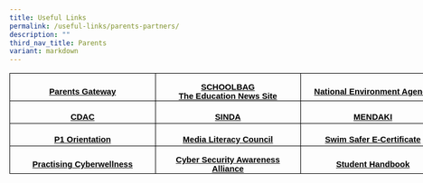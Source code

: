 ```yaml
---
title: Useful Links
permalink: /useful-links/parents-partners/
description: ""
third_nav_title: Parents
variant: markdown
---
```

<table cellpadding="0" cellspacing="0" width="772" border="0" style="width: 579.0pt; border-collapse: collapse; mso-yfti-tbllook: 1184; mso-padding-alt: 0in 5.4pt 0in 5.4pt;" class="MsoNormalTable">
<tbody>
<tr style="mso-yfti-irow: 0; mso-yfti-firstrow: yes; height: 30.0pt;">
<td width="257" style="width: 193.0pt; border: solid windowtext 1.0pt; padding: 0in 5.4pt 0in 5.4pt; height: 30.0pt;">
<p align="center" style="margin-bottom: 0in; text-align: center; line-height: normal;" class="MsoNormal"><strong><span style="font-size: 11.0pt; font-family: 'Arial',sans-serif; mso-fareast-font-family: 'Times New Roman'; mso-font-kerning: 0pt; mso-ligatures: none; mso-bidi-language: TA;"><a href="https://shuqunpri.moe.edu.sg/parents-gateway/"><span style="color: windowtext; text-decoration: none; text-underline: none;">Parents Gateway</span></a></span></strong></p>
</td>
<td width="257" style="width: 193.0pt; border: solid windowtext 1.0pt; border-left: none; padding: 0in 5.4pt 0in 5.4pt; height: 30.0pt;">
<p align="center" style="margin-bottom: 0in; text-align: center; line-height: normal;" class="MsoNormal"><strong><span style="font-size: 11.0pt; font-family: 'Arial',sans-serif; mso-fareast-font-family: 'Times New Roman'; mso-font-kerning: 0pt; mso-ligatures: none; mso-bidi-language: TA;"><a href="https://www.schoolbag.edu.sg/"><span style="color: windowtext; text-decoration: none; text-underline: none;">SCHOOLBAG<br>The Education News Site</span></a></span></strong></p>
</td>
<td width="257" style="width: 193.0pt; border: solid windowtext 1.0pt; border-left: none; padding: 0in 5.4pt 0in 5.4pt; height: 30.0pt;">
<p align="center" style="margin-bottom: 0in; text-align: center; line-height: normal;" class="MsoNormal"><strong><span style="font-size: 11.0pt; font-family: 'Arial',sans-serif; mso-fareast-font-family: 'Times New Roman'; mso-font-kerning: 0pt; mso-ligatures: none; mso-bidi-language: TA;"><a href="https://www.nea.gov.sg/"><span style="color: windowtext; text-decoration: none; text-underline: none;">National Environment Agency</span></a></span></strong></p>
</td>
</tr>
<tr style="mso-yfti-irow: 1; height: 30.0pt;">
<td width="257" style="width: 193.0pt; border: solid windowtext 1.0pt; border-top: none; padding: 0in 5.4pt 0in 5.4pt; height: 30.0pt;">
<p align="center" style="margin-bottom: 0in; text-align: center; line-height: normal;" class="MsoNormal"><strong><span style="font-size: 11.0pt; font-family: 'Arial',sans-serif; mso-fareast-font-family: 'Times New Roman'; mso-font-kerning: 0pt; mso-ligatures: none; mso-bidi-language: TA;"><a href="https://www.cdac.org.sg/"><span style="color: windowtext; text-decoration: none; text-underline: none;">CDAC</span></a></span></strong></p>
</td>
<td width="257" style="width: 193.0pt; border-top: none; border-left: none; border-bottom: solid windowtext 1.0pt; border-right: solid windowtext 1.0pt; padding: 0in 5.4pt 0in 5.4pt; height: 30.0pt;">
<p align="center" style="margin-bottom: 0in; text-align: center; line-height: normal;" class="MsoNormal"><strong><span style="font-size: 11.0pt; font-family: 'Arial',sans-serif; mso-fareast-font-family: 'Times New Roman'; mso-font-kerning: 0pt; mso-ligatures: none; mso-bidi-language: TA;"><a href="https://www.sinda.org.sg/"><span style="color: windowtext; text-decoration: none; text-underline: none;">SINDA</span></a></span></strong></p>
</td>
<td width="257" style="width: 193.0pt; border-top: none; border-left: none; border-bottom: solid windowtext 1.0pt; border-right: solid windowtext 1.0pt; padding: 0in 5.4pt 0in 5.4pt; height: 30.0pt;">
<p align="center" style="margin-bottom: 0in; text-align: center; line-height: normal;" class="MsoNormal"><strong><span style="font-size: 11.0pt; font-family: 'Arial',sans-serif; mso-fareast-font-family: 'Times New Roman'; mso-font-kerning: 0pt; mso-ligatures: none; mso-bidi-language: TA;"><a href="https://www.mendaki.org.sg/"><span style="color: windowtext; text-decoration: none; text-underline: none;">MENDAKI</span></a></span></strong></p>
</td>
</tr>
<tr style="mso-yfti-irow: 2; height: 30.0pt;">
<td width="257" style="width: 193.0pt; border: solid windowtext 1.0pt; border-top: none; padding: 0in 5.4pt 0in 5.4pt; height: 30.0pt;">
<p align="center" style="margin-bottom: 0in; text-align: center; line-height: normal;" class="MsoNormal"><strong><span style="font-size: 11.0pt; font-family: 'Arial',sans-serif; mso-fareast-font-family: 'Times New Roman'; mso-font-kerning: 0pt; mso-ligatures: none; mso-bidi-language: TA;"><a href="https://sites.google.com/moe.edu.sg/welcometosqps/home"><span style="color: windowtext; text-decoration: none; text-underline: none;">P1 Orientation</span></a></span></strong></p>
</td>
<td width="257" style="width: 193.0pt; border-top: none; border-left: none; border-bottom: solid windowtext 1.0pt; border-right: solid windowtext 1.0pt; padding: 0in 5.4pt 0in 5.4pt; height: 30.0pt;">
<p align="center" style="margin-bottom: 0in; text-align: center; line-height: normal;" class="MsoNormal"><strong><span style="font-size: 11.0pt; font-family: 'Arial',sans-serif; mso-fareast-font-family: 'Times New Roman'; mso-font-kerning: 0pt; mso-ligatures: none; mso-bidi-language: TA;"><a href="https://www.mlc.sg/"><span style="color: windowtext; text-decoration: none; text-underline: none;">Media Literacy Council</span></a></span></strong></p>
</td>
<td width="257" style="width: 193.0pt; border-top: none; border-left: none; border-bottom: solid windowtext 1.0pt; border-right: solid windowtext 1.0pt; padding: 0in 5.4pt 0in 5.4pt; height: 30.0pt;">
<p align="center" style="margin-bottom: 0in; text-align: center; line-height: normal;" class="MsoNormal"><strong><span style="font-size: 11.0pt; font-family: 'Arial',sans-serif; mso-fareast-font-family: 'Times New Roman'; mso-font-kerning: 0pt; mso-ligatures: none; mso-bidi-language: TA;"><a href="https://www.shuqunpri.moe.edu.sg/files/Swim-Safer-E-Certificate-User-Guide-For-Parents_compressed.pdf"><span style="color: windowtext; text-decoration: none; text-underline: none;">Swim Safer E-Certificate</span></a></span></strong></p>
</td>
</tr>
<tr style="mso-yfti-irow: 3; mso-yfti-lastrow: yes; height: 30.0pt;">
<td width="257" style="width: 193.0pt; border: solid windowtext 1.0pt; border-top: none; padding: 0in 5.4pt 0in 5.4pt; height: 30.0pt;">
<p align="center" style="margin-bottom: 0in; text-align: center; line-height: normal;" class="MsoNormal"><strong><span style="font-size: 11.0pt; font-family: 'Arial',sans-serif; mso-fareast-font-family: 'Times New Roman'; mso-font-kerning: 0pt; mso-ligatures: none; mso-bidi-language: TA;"><a href="https://www.moe.gov.sg/education-in-sg/our-programmes/cyber-wellness"><span style="color: windowtext; text-decoration: none; text-underline: none;">Practising Cyberwellness</span></a></span></strong></p>
</td>
<td width="257" style="width: 193.0pt; border-top: none; border-left: none; border-bottom: solid windowtext 1.0pt; border-right: solid windowtext 1.0pt; padding: 0in 5.4pt 0in 5.4pt; height: 30.0pt;">
<p align="center" style="margin-bottom: 0in; text-align: center; line-height: normal;" class="MsoNormal"><strong><span style="font-size: 11.0pt; font-family: 'Arial',sans-serif; mso-fareast-font-family: 'Times New Roman'; mso-font-kerning: 0pt; mso-ligatures: none; mso-bidi-language: TA;"><a href="https://www.csa.gov.sg/information-for/parents-educators"><span style="color: windowtext; text-decoration: none; text-underline: none;">Cyber Security Awareness Alliance</span></a></span></strong></p>
</td>
<td width="257" style="width: 193.0pt; border-top: none; border-left: none; border-bottom: solid windowtext 1.0pt; border-right: solid windowtext 1.0pt; padding: 0in 5.4pt 0in 5.4pt; height: 30.0pt;">
<p align="center" style="margin-bottom: 0in; text-align: center; line-height: normal;" class="MsoNormal"><span style="font-size: 11pt;"><a rel="noopener" target="_blank" href="/student-handbook/"><strong><span style="font-family: Arial, sans-serif;"><span style="color: windowtext; text-decoration: none; text-underline: none;">Student Handbook</span></span></strong></a></span></p>
</td>
</tr>
</tbody>
</table>